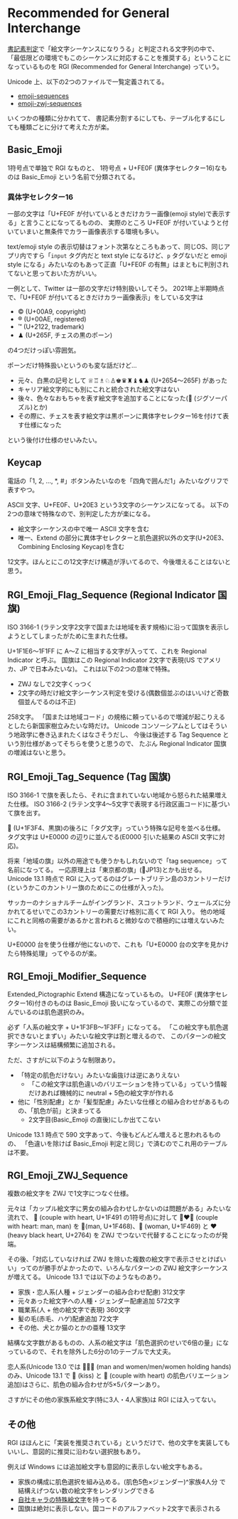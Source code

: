 # Recommended for General Interchange

[書記素判定](grapheme-breaking.md)で「絵文字シーケンスになりうる」と判定される文字列の中で、
「最低限どの環境でもこのシーケンスに対応することを推奨する」ということになっているものを
RGI (Recommended for General Interchange) っていう。

Unicode 上、以下の2つのファイルで一覧定義されてる。

- [emoji-sequences](https://www.unicode.org/Public/emoji/13.1/emoji-sequences.txt)
- [emoji-zwj-sequences](https://www.unicode.org/Public/emoji/13.1/emoji-zwj-sequences.txt)

いくつかの種類に分かれてて、
書記素分割するにしても、テーブル化するにしても種類ごとに分けて考えた方が楽。

## Basic_Emoji

1符号点で単独で RGI なものと、
1符号点 + U+FE0F (異体字セレクター16)なものは Basic_Emoji という名前で分類されてる。

### 異体字セレクター16

一部の文字は「U+FE0F が付いているときだけカラー画像(emoji style)で表示する」と言うことになってるものの、
実際のところ U+FE0F が付いていようと付いていまいと無条件でカラー画像表示する環境も多い。

text/emoji style の表示切替はフォント次第なところもあって、同じOS、同じアプリ内ですら「`input` タグ内だと text style になるけど、`p` タグないだと emoji style になる」みたいなのもあって正直「U+FE0F の有無」はまともに判別されてないと思っておいた方がいい。

一例として、Twitter は一部の文字だけ特別扱いしてそう。
2021年上半期時点で、「U+FE0F が付いてるときだけカラー画像表示」をしている文字は

- © (U+00A9, copyright)
- ® (U+00AE, registered)
- ™ (U+2122, trademark)
- ♟ (U+265F, チェスの黒のポーン)

の4つだけっぽい雰囲気。

ポーンだけ特殊扱いというのも変な話だけど…

- 元々、白黒の記号として ♕♖♗♘♙♚♛♜♝♞♟ (U+2654～265F) があった
- キャリア絵文字的にも別にこれと統合された絵文字はない
- 後々、色々なおもちゃを表す絵文字を追加することになった(🧩 (ジグソーパズル)とか)
- その際に、チェスを表す絵文字は黒ポーンに異体字セレクター16を付けて表す仕様になった

という後付け仕様のせいみたい。

## Keycap

電話の「1, 2, ..., *, #」ボタンみたいなのを「四角で囲んだ1」みたいなグリフで表すやつ。

ASCII 文字、U+FE0F、U+20E3 という3文字のシーケンスになってる。
以下の2つの意味で特殊なので、別判定した方が楽になる。

- 絵文字シーケンスの中で唯一 ASCII 文字を含む
- 唯一、Extend の部分に異体字セレクターと肌色選択以外の文字(U+20E3、Combining Enclosing Keycap)を含む

12文字。ほんとにこの12文字だけ構造が浮いてるので、今後増えることはないと思う。

## RGI_Emoji_Flag_Sequence (Regional Indicator 国旗)

ISO 3166-1 (ラテン文字2文字で国または地域を表す規格)に沿って国旗を表示しようとしてしまったがために生まれた仕様。

U+1F1E6～1F1FF に A～Z に相当する文字が入ってて、これを Regional Indicator と呼ぶ。
国旗はこの Regional Indicator 2文字で表現(US でアメリカ、JP で日本みたいな)。
これは以下の2つの意味で特殊。

- ZWJ なしで2文字くっつく
- 2文字の時だけ絵文字シーケンス判定を受ける(偶数個並ぶのはいいけど奇数個並んでるのは不正)

258文字。
「国または地域コード」の規格に頼っているので増減が起こりえるとしたら新国家樹立みたいな時だけ。
Unicode コンソーシアムとしてはそういう地政学に巻き込まれたくはなさそうだし、
今後は後述する Tag Sequence という別仕様があってそちらを使うと思うので、
たぶん Regional Indicator 国旗の増減はないと思う。

## RGI_Emoji_Tag_Sequence (Tag 国旗)

ISO 3166-1 で旗を表したら、それに含まれていない地域から怒られた結果増えた仕様。
ISO 3166-2 (ラテン文字4～5文字で表現する行政区画コード)に基づいて旗を出す。

🏴 (U+1F3F4、黒旗)の後ろに「タグ文字」っていう特殊な記号を並べる仕様。
タグ文字は U+E0000 の辺りに並んでる(E0000 引いた結果の ASCII 文字に対応)。

将来「地域の旗」以外の用途でも使うかもしれないので「tag sequence」って名前になってる。
一応原理上は「東京都の旗」(🏴JP13)とかも出せる。
Unicode 13.1 時点で RGI に入ってるのはグレートブリテン島の3カントリーだけ(というかこのカントリー旗のためにこの仕様が入った)。

サッカーのナショナルチームがイングランド、スコットランド、ウェールズに分かれてるせいでこの3カントリーの需要だけ格別に高くて RGI 入り。
他の地域にこれと同格の需要があるかと言われると微妙なので積極的には増えないみたい。

U+E0000 台を使う仕様が他にないので、これも「U+E0000 台の文字を見かけたら特殊処理」ってやるのが楽。

## RGI_Emoji_Modifier_Sequence

Extended_Pictographic Extend 構造になっているもの。
U+FE0F (異体字セレクター16)付きのものは Basic_Emoji 扱いになっているので、実際この分類で並んでいるのは肌色選択のみ。

必ず「人系の絵文字 + U+1F3FB～1F3FF」になってる。
「この絵文字も肌色選択できないとまずい」みたいな絵文字は割と増えるので、
このパターンの絵文字シーケンスは結構頻繁に追加される。

ただ、さすがに以下のような制限あり。

- 「特定の肌色だけない」みたいな歯抜けは逆にありえない
  - 「この絵文字は肌色違いのバリエーションを持っている」っていう情報だけあれば機械的に neutral + 5色の絵文字が作れる
- 他に「性別配慮」とか「髪型配慮」みたいな仕様との組み合わせがあるものの、「肌色が前」と決まってる
  - 2文字目(Basic_Emoji の直後)にしか出てこない

Unicode 13.1 時点で 590 文字あって、今後もどんどん増えると思われるものの、
「色違いを除けば Basic_Emoji 判定と同じ」で済むのでこれ用のテーブルは不要。

## RGI_Emoji_ZWJ_Sequence

複数の絵文字を ZWJ で1文字につなぐ仕様。

元々は「カップル絵文字に男女の組み合わせしかないのは問題がある」みたいな流れで、
💑 (couple with heart, U+1F491 の1符号点)に対して 👨‍❤️‍👨 (couple with heart: man, man) を 👨(man, U+1F468)、👩 (woman, U+1F469) と ❤ (heavy black heart, U+2764) を ZWJ でつないで代替することになったのが発端。

その後、「対応していなければ ZWJ を除いた複数の絵文字で表示させとけばいい」ってのが勝手がよかったので、いろんなパターンの ZWJ 絵文字シーケンスが増えてる。
Unicode 13.1 では以下のようなものあり。

- 家族・恋人系(人種 + ジェンダーの組み合わせ配慮) 312文字
- 元々あった絵文字への人種・ジェンダー配慮追加 572文字
- 職業系(人 + 他の絵文字で表現) 360文字
- 髪の毛(赤毛、ハゲ)配慮追加 72文字
- その他、犬とか猫のとかの亜種 13文字

結構な文字数があるものの、人系の絵文字は「肌色選択のせいで6倍の量」になっているので、それを除外した6分の1のテーブルで大丈夫。

恋人系(Unicode 13.0 では 👫👬👭 (man and women/men/women holding hands)のみ、Unicode 13.1 で 💏 (kiss) と 💑 (couple with heart) の肌色バリエーション追加)はさらに、肌色の組み合わせが5×5パターンあり。

さすがにその他の家族系絵文字(特に3人・4人家族)は RGI には入ってない。

## その他

RGI はほんとに「実装を推奨されている」というだけで、他の文字を実装してもいいし、意図的に推奨に沿わない選択肢もあり。

例えば Windows には追加絵文字も意図的に表示しない絵文字もある。

- 家族の構成に肌色選択を組み込める。(肌色5色×ジェンダー)^家族4人分 で結構えげつない数の絵文字をレンダリングできる
- [自社キャラの特殊絵文字](https://gigazine.net/news/20160413-emoji-ninja-cat/)を持ってる
- 国旗は絶対に表示しない。国コードのアルファベット2文字で表示される

